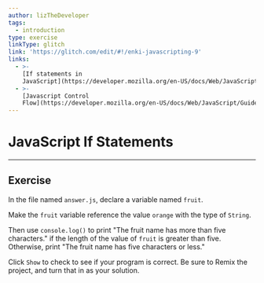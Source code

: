```yaml
---
author: lizTheDeveloper
tags:
  - introduction
type: exercise
linkType: glitch
link: 'https://glitch.com/edit/#!/enki-javascripting-9'
links:
  - >-
    [If statements in
    JavaScript](https://developer.mozilla.org/en-US/docs/Web/JavaScript/Reference/Statements/if...else){documentation}
  - >-
    [Javascript Control
    Flow](https://developer.mozilla.org/en-US/docs/Web/JavaScript/Guide/Control_flow_and_error_handling){walkthrough}
---
```


# JavaScript If Statements


---

## Exercise

In the file named `answer.js`, declare a variable named `fruit`.

Make the `fruit` variable reference the value `orange` with the type of `String`.

Then use `console.log()` to print "The fruit name has more than five characters." if the length of the value of `fruit` is greater than five.
Otherwise, print "The fruit name has five characters or less."

Click `Show` to check to see if your program is correct.
Be sure to Remix the project, and turn that in as your solution.
